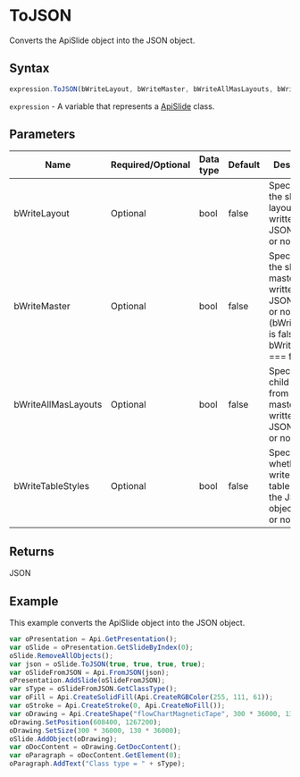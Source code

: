 # ToJSON

Converts the ApiSlide object into the JSON object.

## Syntax

```javascript
expression.ToJSON(bWriteLayout, bWriteMaster, bWriteAllMasLayouts, bWriteTableStyles);
```

`expression` - A variable that represents a [ApiSlide](../ApiSlide.md) class.

## Parameters

| **Name** | **Required/Optional** | **Data type** | **Default** | **Description** |
| ------------- | ------------- | ------------- | ------------- | ------------- |
| bWriteLayout | Optional | bool | false | Specifies if the slide layout will be written to the JSON object or not. |
| bWriteMaster | Optional | bool | false | Specifies if the slide master will be written to the JSON object or not (bWriteMaster is false if bWriteLayout === false). |
| bWriteAllMasLayouts | Optional | bool | false | Specifies if all child layouts from the slide master will be written to the JSON object or not. |
| bWriteTableStyles | Optional | bool | false | Specifies whether to write used table styles to the JSON object (true) or not (false). |

## Returns

JSON

## Example

This example converts the ApiSlide object into the JSON object.

```javascript
var oPresentation = Api.GetPresentation();
var oSlide = oPresentation.GetSlideByIndex(0);
oSlide.RemoveAllObjects();
var json = oSlide.ToJSON(true, true, true, true);
var oSlideFromJSON = Api.FromJSON(json);
oPresentation.AddSlide(oSlideFromJSON);
var sType = oSlideFromJSON.GetClassType();
var oFill = Api.CreateSolidFill(Api.CreateRGBColor(255, 111, 61));
var oStroke = Api.CreateStroke(0, Api.CreateNoFill());
var oDrawing = Api.CreateShape("flowChartMagneticTape", 300 * 36000, 130 * 36000, oFill, oStroke);
oDrawing.SetPosition(608400, 1267200);
oDrawing.SetSize(300 * 36000, 130 * 36000);
oSlide.AddObject(oDrawing);
var oDocContent = oDrawing.GetDocContent();
var oParagraph = oDocContent.GetElement(0);
oParagraph.AddText("Class type = " + sType);
```
